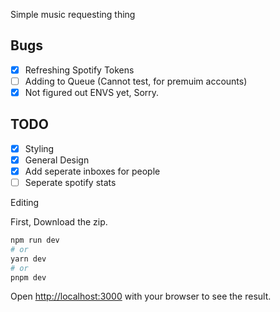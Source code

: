 Simple music requesting thing

## Bugs
- [x] Refreshing Spotify Tokens
- [ ] Adding to Queue (Cannot test, for premuim accounts)
- [x] Not figured out ENVS yet, Sorry.

## TODO
- [x] Styling
- [x] General Design
- [x] Add seperate inboxes for people 
- [ ] Seperate spotify stats  

Editing

First, Download the zip.

```bash
npm run dev
# or
yarn dev
# or
pnpm dev
```

Open [http://localhost:3000](http://localhost:3000) with your browser to see the result.
